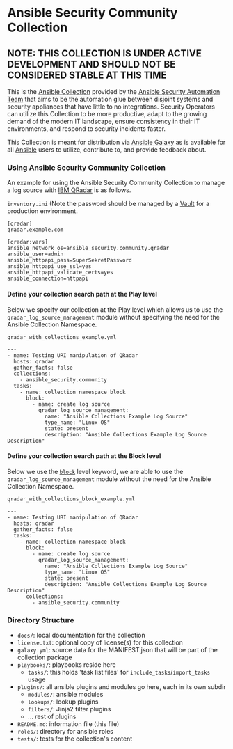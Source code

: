 # Ansible Security Community Collection

## NOTE: THIS COLLECTION IS UNDER ACTIVE DEVELOPMENT AND SHOULD NOT BE CONSIDERED STABLE AT THIS TIME

This is the [Ansible
Collection](https://docs.ansible.com/ansible/devel/collections_tech_preview.html)
provided by the [Ansible Security Automation
Team](https://github.com/ansible-security) that aims to be the automation glue
between disjoint systems and security appliances that have little to no
integrations. Security Operators can utilize this Collection to be more
productive, adapt to the growing demand of the modern IT landscape, ensure
consistency in their IT environments, and respond to security incidents faster.

This Collection is meant for distribution via
[Ansible Galaxy](https://galaxy.ansible.com/) as is available for all
[Ansible](https://github.com/ansible/ansible) users to utilize, contribute to,
and provide feedback about.

### Using Ansible Security Community Collection

An example for using the Ansible Security Community Collection to manage a log source with [IBM QRadar](https://www.ibm.com/security/security-intelligence/qradar) is as follows.

`inventory.ini` (Note the password should be managed by a [Vault](https://docs.ansible.com/ansible/latest/user_guide/vault.html) for a production environment.
```
[qradar]
qradar.example.com

[qradar:vars]
ansible_network_os=ansible_security.community.qradar
ansible_user=admin
ansible_httpapi_pass=SuperSekretPassword
ansible_httpapi_use_ssl=yes
ansible_httpapi_validate_certs=yes
ansible_connection=httpapi
```

#### Define your collection search path at the Play level

Below we specify our collection at the Play level which allows us to use the
`qradar_log_source_management` module without specifying the need for the
Ansible Collection Namespace.

`qradar_with_collections_example.yml`
```
---
- name: Testing URI manipulation of QRadar
  hosts: qradar
  gather_facts: false
  collections:
    - ansible_security.community
  tasks:
    - name: collection namespace block
      block:
        - name: create log source
          qradar_log_source_management:
            name: "Ansible Collections Example Log Source"
            type_name: "Linux OS"
            state: present
            description: "Ansible Collections Example Log Source Description"
```

#### Define your collection search path at the Block level

Below we use the [`block`](https://docs.ansible.com/ansible/latest/user_guide/playbooks_blocks.html) level keyword, we are able to use the `qradar_log_source_management` module without the need for the Ansible Collection Namespace.

`qradar_with_collections_block_example.yml`
```
---
- name: Testing URI manipulation of QRadar
  hosts: qradar
  gather_facts: false
  tasks:
    - name: collection namespace block
      block:
        - name: create log source
          qradar_log_source_management:
            name: "Ansible Collections Example Log Source"
            type_name: "Linux OS"
            state: present
            description: "Ansible Collections Example Log Source Description"
      collections:
        - ansible_security.community
```

### Directory Structure

* `docs/`: local documentation for the collection
* `license.txt`: optional copy of license(s) for this collection
* `galaxy.yml`: source data for the MANIFEST.json that will be part of the collection package
* `playbooks/`: playbooks reside here
  * `tasks/`: this holds 'task list files' for `include_tasks`/`import_tasks` usage
* `plugins/`: all ansible plugins and modules go here, each in its own subdir
  * `modules/`: ansible modules
  * `lookups/`: lookup plugins
  * `filters/`: Jinja2 filter plugins
  * ... rest of plugins
* `README.md`: information file (this file)
* `roles/`: directory for ansible roles
* `tests/`: tests for the collection's content
